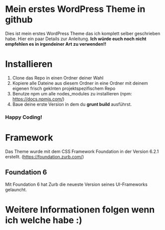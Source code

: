 # Mein erstes WordPress Theme in github
Dies ist mein erstes WordPress Theme das ich komplett selber geschrieben habe. Hier ein paar Details zur Anleitung.
**Ich würde euch noch nicht empfehlen es in irgendeiner Art zu verwenden!!**

# Installieren
1. Clone das Repo in einen Ordner deiner Wahl
2. Kopiere alle Dateine aus diesem Ordner in eine Ordner mit deinem eigenen frisch geklnten projektspezifischem Repo
3. Benutze npm um alle nodes_modules zu installieren (npm: https://docs.npmjs.com/)
4. Baue deine erste Version in dem du **grunt build** ausführst.

### Happy Coding!

# Framework
Das Theme wurde mit dem CSS Framework Foundation in der Version 6.2.1 erstellt. (https://foundation.zurb.com/)


## Foundation 6
Mit Foundation 6 hat Zurb die neueste Version seines UI-Frameworks gelauncht.



# Weitere Informationen folgen wenn ich welche habe :)
